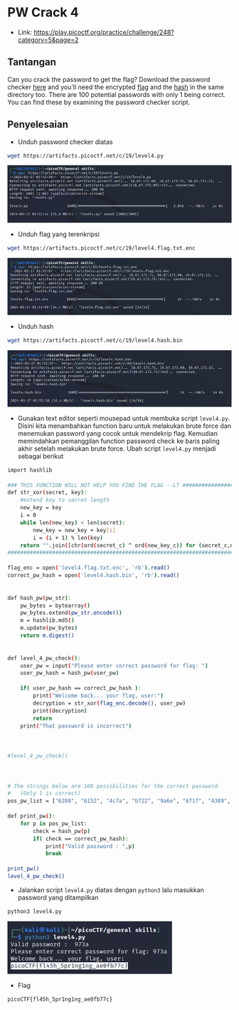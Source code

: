 # PW Crack 4
- Link: https://play.picoctf.org/practice/challenge/248?category=5&page=2

## Tantangan
Can you crack the password to get the flag?
Download the password checker [here](https://artifacts.picoctf.net/c/19/level4.py) and you'll need the encrypted [flag](https://artifacts.picoctf.net/c/19/level4.flag.txt.enc) and the [hash](https://artifacts.picoctf.net/c/19/level4.hash.bin) in the same directory too.
There are 100 potential passwords with only 1 being correct. You can find these by examining the password checker script.

## Penyelesaian
- Unduh password checker diatas
```sh
wget https://artifacts.picoctf.net/c/19/level4.py
```

![alt text](https://github.com/rahardian-dwi-saputra/picoCTF-writeup/blob/main/General%20Skills/PW%20Crack%204/assets/pw%20crack%201.JPG)

- Unduh flag yang terenkripsi
```sh
wget https://artifacts.picoctf.net/c/19/level4.flag.txt.enc
```

![alt text](https://github.com/rahardian-dwi-saputra/picoCTF-writeup/blob/main/General%20Skills/PW%20Crack%204/assets/pw%20crack%202.JPG)

- Unduh hash
```sh
wget https://artifacts.picoctf.net/c/19/level4.hash.bin
```

![alt text](https://github.com/rahardian-dwi-saputra/picoCTF-writeup/blob/main/General%20Skills/PW%20Crack%204/assets/pw%20crack%203.JPG)

- Gunakan text editor seperti mousepad untuk membuka script `level4.py`. Disini kita menambahkan function baru untuk melakukan brute force dan menemukan password yang cocok untuk mendekrip flag. Kemudian memindahkan pemanggilan function password check ke baris paling akhir setelah melakukan brute force. Ubah script `level4.py` menjadi sebagai berikut
```sh
import hashlib

### THIS FUNCTION WILL NOT HELP YOU FIND THE FLAG --LT ########################
def str_xor(secret, key):
    #extend key to secret length
    new_key = key
    i = 0
    while len(new_key) < len(secret):
        new_key = new_key + key[i]
        i = (i + 1) % len(key)        
    return "".join([chr(ord(secret_c) ^ ord(new_key_c)) for (secret_c,new_key_c) in zip(secret,new_key)])
###############################################################################

flag_enc = open('level4.flag.txt.enc', 'rb').read()
correct_pw_hash = open('level4.hash.bin', 'rb').read()


def hash_pw(pw_str):
    pw_bytes = bytearray()
    pw_bytes.extend(pw_str.encode())
    m = hashlib.md5()
    m.update(pw_bytes)
    return m.digest()


def level_4_pw_check():
    user_pw = input("Please enter correct password for flag: ")
    user_pw_hash = hash_pw(user_pw)
    
    if( user_pw_hash == correct_pw_hash ):
        print("Welcome back... your flag, user:")
        decryption = str_xor(flag_enc.decode(), user_pw)
        print(decryption)
        return
    print("That password is incorrect")



#level_4_pw_check()



# The strings below are 100 possibilities for the correct password. 
#   (Only 1 is correct)
pos_pw_list = ["6288", "6152", "4c7a", "b722", "9a6e", "6717", "4389", "1a28", "37ac", "de4f", "eb28", "351b", "3d58", "948b", "231b", "973a", "a087", "384a", "6d3c", "9065", "725c", "fd60", "4d4f", "6a60", "7213", "93e6", "8c54", "537d", "a1da", "c718", "9de8", "ebe3", "f1c5", "a0bf", "ccab", "4938", "8f97", "3327", "8029", "41f2", "a04f", "c7f9", "b453", "90a5", "25dc", "26b0", "cb42", "de89", "2451", "1dd3", "7f2c", "8919", "f3a9", "b88f", "eaa8", "776a", "6236", "98f5", "492b", "507d", "18e8", "cfb5", "76fd", "6017", "30de", "bbae", "354e", "4013", "3153", "e9cc", "cba9", "25ea", "c06c", "a166", "faf1", "2264", "2179", "cf30", "4b47", "3446", "b213", "88a3", "6253", "db88", "c38c", "a48c", "3e4f", "7208", "9dcb", "fc77", "e2cf", "8552", "f6f8", "7079", "42ef", "391e", "8a6d", "2154", "d964", "49ec"]

def print_pw():
    for p in pos_pw_list:
        check = hash_pw(p)
        if( check == correct_pw_hash):
            print("Valid password : ",p)
            break

print_pw()
level_4_pw_check()

```
- Jalankan script `level4.py` diatas dengan `python3` lalu masukkan password yang ditampilkan
```sh
python3 level4.py
```

![alt text](https://github.com/rahardian-dwi-saputra/picoCTF-writeup/blob/main/General%20Skills/PW%20Crack%204/assets/pw%20crack%204.JPG)

- Flag
```sh
picoCTF{fl45h_5pr1ng1ng_ae0fb77c}
```